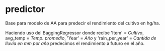 # predictor
Base para modelo de AA para predecir el rendimiento del cultivo en hg/ha. 

Haciendo uso del BaggingRegressor donde recibe 'Item' = *Cultivo*, avg_temp = *Temp. promedio*, 'Year' = *Año* y 'rain_per_year' = *Cantida de lluvia en mm por año* predecimos el rendimiento a futuro en el año.



 

